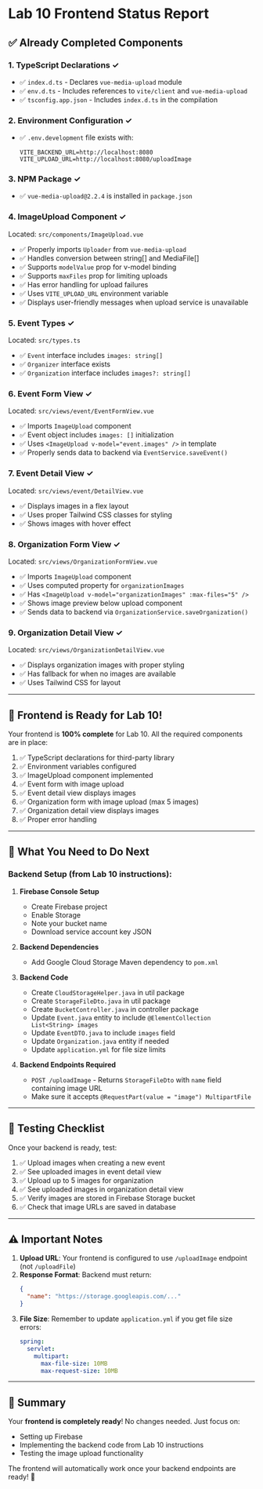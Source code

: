 # Lab 10 Frontend Status Report

## ✅ Already Completed Components

### 1. **TypeScript Declarations** ✓
- ✅ `index.d.ts` - Declares `vue-media-upload` module
- ✅ `env.d.ts` - Includes references to `vite/client` and `vue-media-upload`
- ✅ `tsconfig.app.json` - Includes `index.d.ts` in the compilation

### 2. **Environment Configuration** ✓
- ✅ `.env.development` file exists with:
  ```
  VITE_BACKEND_URL=http://localhost:8080
  VITE_UPLOAD_URL=http://localhost:8080/uploadImage
  ```

### 3. **NPM Package** ✓
- ✅ `vue-media-upload@2.2.4` is installed in `package.json`

### 4. **ImageUpload Component** ✓
Located: `src/components/ImageUpload.vue`
- ✅ Properly imports `Uploader` from `vue-media-upload`
- ✅ Handles conversion between string[] and MediaFile[]
- ✅ Supports `modelValue` prop for v-model binding
- ✅ Supports `maxFiles` prop for limiting uploads
- ✅ Has error handling for upload failures
- ✅ Uses `VITE_UPLOAD_URL` environment variable
- ✅ Displays user-friendly messages when upload service is unavailable

### 5. **Event Types** ✓
Located: `src/types.ts`
- ✅ `Event` interface includes `images: string[]`
- ✅ `Organizer` interface exists
- ✅ `Organization` interface includes `images?: string[]`

### 6. **Event Form View** ✓
Located: `src/views/event/EventFormView.vue`
- ✅ Imports `ImageUpload` component
- ✅ Event object includes `images: []` initialization
- ✅ Uses `<ImageUpload v-model="event.images" />` in template
- ✅ Properly sends data to backend via `EventService.saveEvent()`

### 7. **Event Detail View** ✓
Located: `src/views/event/DetailView.vue`
- ✅ Displays images in a flex layout
- ✅ Uses proper Tailwind CSS classes for styling
- ✅ Shows images with hover effect

### 8. **Organization Form View** ✓
Located: `src/views/OrganizationFormView.vue`
- ✅ Imports `ImageUpload` component
- ✅ Uses computed property for `organizationImages`
- ✅ Has `<ImageUpload v-model="organizationImages" :max-files="5" />`
- ✅ Shows image preview below upload component
- ✅ Sends data to backend via `OrganizationService.saveOrganization()`

### 9. **Organization Detail View** ✓
Located: `src/views/OrganizationDetailView.vue`
- ✅ Displays organization images with proper styling
- ✅ Has fallback for when no images are available
- ✅ Uses Tailwind CSS for layout

---

## 🎯 Frontend is Ready for Lab 10!

Your frontend is **100% complete** for Lab 10. All the required components are in place:

1. ✅ TypeScript declarations for third-party library
2. ✅ Environment variables configured
3. ✅ ImageUpload component implemented
4. ✅ Event form with image upload
5. ✅ Event detail view displays images
6. ✅ Organization form with image upload (max 5 images)
7. ✅ Organization detail view displays images
8. ✅ Proper error handling

---

## 🔧 What You Need to Do Next

### Backend Setup (from Lab 10 instructions):

1. **Firebase Console Setup**
   - Create Firebase project
   - Enable Storage
   - Note your bucket name
   - Download service account key JSON

2. **Backend Dependencies**
   - Add Google Cloud Storage Maven dependency to `pom.xml`

3. **Backend Code**
   - Create `CloudStorageHelper.java` in util package
   - Create `StorageFileDto.java` in util package
   - Create `BucketController.java` in controller package
   - Update `Event.java` entity to include `@ElementCollection List<String> images`
   - Update `EventDTO.java` to include `images` field
   - Update `Organization.java` entity if needed
   - Update `application.yml` for file size limits

4. **Backend Endpoints Required**
   - `POST /uploadImage` - Returns `StorageFileDto` with `name` field containing image URL
   - Make sure it accepts `@RequestPart(value = "image") MultipartFile`

---

## 📝 Testing Checklist

Once your backend is ready, test:

1. ✅ Upload images when creating a new event
2. ✅ See uploaded images in event detail view
3. ✅ Upload up to 5 images for organization
4. ✅ See uploaded images in organization detail view
5. ✅ Verify images are stored in Firebase Storage bucket
6. ✅ Check that image URLs are saved in database

---

## ⚠️ Important Notes

1. **Upload URL**: Your frontend is configured to use `/uploadImage` endpoint (not `/uploadFile`)
2. **Response Format**: Backend must return:
   ```json
   {
     "name": "https://storage.googleapis.com/..."
   }
   ```
3. **File Size**: Remember to update `application.yml` if you get file size errors:
   ```yaml
   spring:
     servlet:
       multipart:
         max-file-size: 10MB
         max-request-size: 10MB
   ```

---

## 🚀 Summary

Your **frontend is completely ready**! No changes needed. Just focus on:
- Setting up Firebase
- Implementing the backend code from Lab 10 instructions
- Testing the image upload functionality

The frontend will automatically work once your backend endpoints are ready! 🎉
